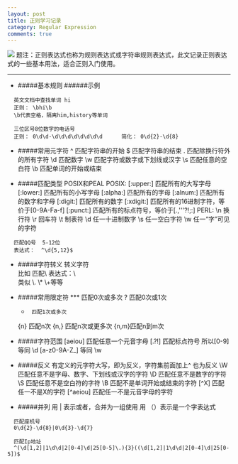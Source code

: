 ```yaml
---
layout: post
title: 正则学习记录
category: Regular Expression
comments: true
---
```


![](http://upload-images.jianshu.io/upload_images/2926311-b09ddca34ef2e8ae.png?imageMogr2/auto-orient/strip%7CimageView2/2/w/1240)
题注：正则表达式也称为规则表达式或字符串规则表达式，此文记录正则表达式的一些基本用法，适合正则入门使用。

___


- #####基本规则
  ######示例

```  
  英文文档中查找单词 hi
  正则： \bhi\b
  \b代表空格，隔离him,history等单词
```

```
  三位区号8位数字的电话号
  正则： 0\d\d-\d\d\d\d\d\d\d\d      简化： 0\d{2}-\d{8}
```

- #####常用元字符
    ^       匹配字符串的开始
    $      匹配字符串的结束
    .       匹配除换行符外的所有字符
    \d     匹配数字
    \w     匹配字符或数字或下划线或汉字
    \s     匹配任意的空白符
    \b     匹配单词的开始或结束

- #####匹配类型 POSIX和PEAL
  POSIX:
    [:upper:]        匹配所有的大写字母
    [:lower:]        匹配所有的小写字母
    [:alpha:]        匹配所有的字母
    [:alnum:]        匹配所有的数字和字母
    [:digit:]        匹配所有的数字
    [:xdigit:]        匹配所有的16进制字符，等价于[0-9A-Fa-f]
    [:punct:]        匹配所有的标点符号，等价于[.,'''?!;:]
  PERL:
    \n      换行符
    \r       回车符
    \t       制表符
    \d      任一十进制数字
    \s       任一空白字符
    \w     任一“字”可见的字符

```
  匹配QQ号  5-12位
  表达式：  ^\d{5,12}$
```

- #####字符转义
转义字符     \
比如  匹配\      表达式：\\\
类似  \\.    \\*   \\+等等

- #####常用限定符
  ***    匹配0次或多次
  ?      匹配0次或1次
  +      匹配1次或多次
  {n}    匹配n次
  {n,}   匹配n次或更多次
  {n,m}匹配n到m次

- #####字符范围
  [aeiou]   匹配任意一个元音字母
  [.?!]        匹配标点符号
  所以[0-9]   等同  \d
  [a-z0-9A-Z_]  等同 \w

- #####反义
  有定义的元字符大写，即为反义，字符集前面加上^ 也为反义
    \W      匹配任意不是字母、数字、下划线或汉字的字符
    \D       匹配任意不是数字的字符
    \S       匹配任意不是空白符的字符
    \B       匹配不是单词开始或结束的字符
    [^X]     匹配任一不是X的字符
    [^aeiou]  匹配任一不是元音字母的字符

- #####并列
  用  |  表示或者，合并为一组使用
  用 （）表示是一个字表达式

```
  匹配座机号
  0\d{2}-\d{8}|0\d{3}-\d{7}
```

```
  匹配Ip地址
  ^(\d[1,2]|1\d\d|2[0-4]\d|25[0-5]\.){3}((\d[1,2]|1\d\d|2[0-4]\d|25[0-5])$
```
